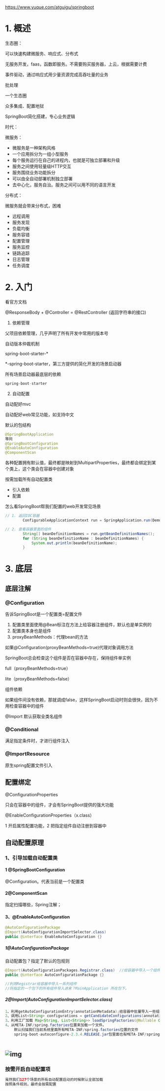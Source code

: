 https://www.yuque.com/atguigu/springboot

# 1. 概述

生态圈：

可以快速构建微服务、响应式、分布式

无服务开发，faas，函数即服务。不需要购买服务器，上云，根据需要计费

事件驱动，通过响应式用少量资源完成高吞吐量的业务

批处理

一个生态圈



众多集成、配置地狱

SpringBoot简化搭建，专心业务逻辑



时代：

微服务：

* 微服务是一种架构风格
* 一个应用拆分为一组小型服务
* 每个服务运行在自己的进程内，也就是可独立部署和升级
* 服务之间使用轻量级HTTP交互
* 服务围绕业务功能拆分
* 可以由全自动部署机制独立部署
* 去中心化，服务自治。服务之间可以用不同的语言开发



分布式：

微服务就会带来分布式，困难

* 远程调用
* 服务发现
* 负载均衡
* 服务容错
* 配置管理
* 服务监控
* 链路追踪
* 日志管理
* 任务调度



# 2. 入门

看官方文档

@ResponseBody + @Controller = @RestController (返回字符串的接口)

1. 依赖管理

父项目依赖管理，几乎声明了所有开发中常用的版本号

自动版本仲裁机制

spring-boot-starter-*

*-spring-boot-starter，第三方提供的简化开发的场景启动器

所有场景启动器最底层的依赖

```java
spring-boot-starter
```



2. 自动配置

自动配好mvc

自动配好web常见功能，如支持中文

默认的包结构

```java
@SpringBootApplication
等同
@SpringBootConfiguration
@EnableAutoConfiguration
@ComponentScan
```



各种配置拥有默认值，最终都是映射到MultipartProperties，最终都会绑定到某个类上，这个类会在容器中创建对象

按需加载所有自动配置类

* 引入依赖
* 配置

怎么看SpringBoot帮我们配置的web开发常见场景

```java
// 1. 返回IOC容器
        ConfigurableApplicationContext run = SpringApplication.run(DemoApplication.class, args);

// 2. 查看容器里面的组件
        String[] beanDefinitionNames = run.getBeanDefinitionNames();
        for (String beanDefinitionName : beanDefinitionNames) {
            System.out.println(beanDefinitionName);
        }


```



# 3. 底层

## 底层注解

### @Configuration

告诉SpringBoot是一个配置类=配置文件

1. 配置类里面使用@Bean标注在方法上给容器注册组件，默认也是单实例的
2. 配置类本身也是组件
3. proxyBeanMethods：代理bean的方法

如果@Configuration(proxyBeanMethods=true)代理对象调用方法

SpringBoot总会检查这个组件是否在容器中存在，保持组件单实例

full（proxyBeanMethods=true）

lite（proxyBeanMethods=false）

组件依赖

如果组件间没有依赖，那就调成false，这样SpringBoot启动时则会很快，因为不用检查容器中的组件

@Import 默认获取全类名组件



### @Conditional

满足指定条件时，才进行组件注入



### @ImportResource

原生spring配置文件引入



## 配置绑定

@ConfigurationProperties

只会在容器中的组件，才会有SpringBoot提供的强大功能

@EnableConfigurationProperties（x.class）

1 开启属性配置功能，2 把指定组件自动注册到容器中



## 自动配置原理

### 1、引导加载自动配置类

#### 1 @SpringBootConfiguration

@Configuration。代表当前是一个配置类



#### 2@ComponentScan

指定扫描哪些，Spring注解；



#### 3、@EnableAutoConfiguration

```java
@AutoConfigurationPackage
@Import(AutoConfigurationImportSelector.class)
public @interface EnableAutoConfiguration {}
```

##### 1@AutoConfigurationPackage

自动配置包？指定了默认的包规则

```java
@Import(AutoConfigurationPackages.Registrar.class)  //给容器中导入一个组件
public @interface AutoConfigurationPackage {}

//利用Registrar给容器中导入一系列组件
//将指定的一个包下的所有组件导入进来？MainApplication 所在包下。
```

##### 2@Import(AutoConfigurationImportSelector.class)

```java
1、利用getAutoConfigurationEntry(annotationMetadata);给容器中批量导入一些组件
2、调用List<String> configurations = getCandidateConfigurations(annotationMetadata, attributes)获取到所有需要导入到容器中的配置类
3、利用工厂加载 Map<String, List<String>> loadSpringFactories(@Nullable ClassLoader classLoader)；得到所有的组件
4、从META-INF/spring.factories位置来加载一个文件。
	默认扫描我们当前系统里面所有META-INF/spring.factories位置的文件
    spring-boot-autoconfigure-2.3.4.RELEASE.jar包里面也有META-INF/spring.factories
    
```

## ![img](https://cdn.nlark.com/yuque/0/2020/png/1354552/1602845382065-5c41abf5-ee10-4c93-89e4-2a9b831c3ceb.png?x-oss-process=image%2Fwatermark%2Ctype_d3F5LW1pY3JvaGVp%2Csize_29%2Ctext_YXRndWlndS5jb20g5bCa56GF6LC3%2Ccolor_FFFFFF%2Cshadow_50%2Ct_80%2Cg_se%2Cx_10%2Cy_10)



### 按需开启自动配置项

```java
虽然我们127个场景的所有自动配置启动的时候默认全部加载
按照条件规则，最终会按需配置
```

